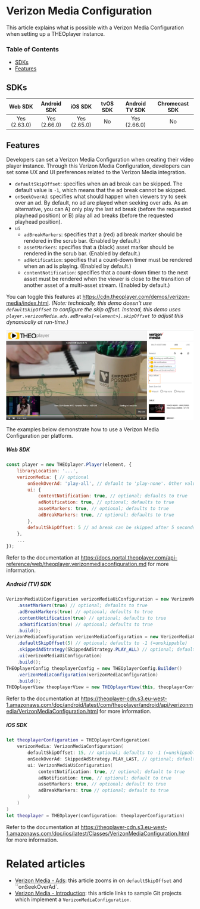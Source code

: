 # Verizon Media Configuration

This article explains what is possible with a Verizon Media Configuration when setting up a THEOplayer instance.

### Table of Contents

- [SDKs](#sdks)
- [Features](#features)

## SDKs

|   Web SDK    | Android SDK  |   iOS SDK    | tvOS SDK | Android TV SDK | Chromecast SDK |
| :----------: | :----------: | :----------: | :------: | :------------: | :------------: |
| Yes (2.63.0) | Yes (2.66.0) | Yes (2.65.0) |    No    |  Yes (2.66.0)  |       No       |

## Features

Developers can set a Verizon Media Configuration when creating their video player instance. Through this Verizon Media Configuration, developers can set some UX and UI preferences related to the Verizon Media integration.

* `defaultSkipOffset`: specifies when an ad break can be skipped. The default value is `-1`, which means that the ad break cannot be skipped.
* `onSeekOverAd`: specifies what should happen when viewers try to seek over an ad. By default, no ad are played when seeking over ads. As an alternative, you can A) only play the last ad break (before the requested playhead position) or B) play all ad breaks (before the requested playhead position).
* `ui`
  * `adBreakMarkers`: specifies that a (red) ad break marker should be rendered in the scrub bar. (Enabled by default.)
  * `assetMarkers`: specifies that a (black) asset marker should be rendered in the scrub bar. (Enabled by default.)
  * `adNotification`: specifies that a count-down timer must be rendered when an ad is playing. (Enabled by default.)
  * `contentNotification`: specifies that a count-down timer to the next asset must be rendered when the viewer is close to the transition of another asset of a multi-asset stream. (Enabled by default.)

You can toggle this features at https://cdn.theoplayer.com/demos/verizon-media/index.html. *(Note: technically, this demo doesn't use `defaultSkipOffset` to configure the skip offset. Instead, this demo uses `player.verizonMedia.ads.adBreaks[<element>].skipOffset` to adjust this dynamically at run-time.)*

![VerizonMediaDemo](../../../assets/img/VerizonMediaConfiguration.png "Verizon Media Configuration")

The examples below demonstrate how to use a Verizon Media Configuration per platform.

##### Web SDK

```js
const player = new THEOplayer.Player(element, {
    libraryLocation: '...',
    verizonMedia: { // optional
        onSeekOverAd: 'play-all', // default to 'play-none'. Other values: 'play-all' and 'play-last'
        ui: {
            contentNotification: true, // optional; defaults to true
            adNotification: true, // optional; defaults to true
            assetMarkers: true, // optional; defaults to true
            adBreakMarkers: true, // optional; defaults to true
        },
        defaultSkipOffset: 5 // ad break can be skipped after 5 seconds. (defaults to -1)
    },
    ...
});
```

Refer to the documentation at https://docs.portal.theoplayer.com/api-reference/web/theoplayer.verizonmediaconfiguration.md for more information.


##### Android (TV) SDK

```java
VerizonMediaUiConfiguration verizonMediaUiConfiguration = new VerizonMediaUiConfiguration.Builder()
    .assetMarkers(true) // optional; defaults to true
    .adBreakMarkers(true) // optional; defaults to true
    .contentNotification(true) // optional; defaults to true
    .adNotification(true) // optional; defaults to true
    .build();
VerizonMediaConfiguration verizonMediaConfiguration = new VerizonMediaConfiguration.Builder()
    .defaultSkipOffset(5) // optional; defaults to -1 (=unskippable)
    .skippedAdStrategy(SkippedAdStrategy.PLAY_ALL) // optional; defaults to PLAY_NONE
    .ui(verizonMediaUiConfiguration)
    .build();
THEOplayerConfig theoplayerConfig = new THEOplayerConfig.Builder()
    .verizonMediaConfiguration(verizonMediaConfiguration)
    .build();
THEOplayerView theoplayerView = new THEOplayerView(this, theoplayerConfig);
```

Refer to the documentation at https://theoplayer-cdn.s3.eu-west-1.amazonaws.com/doc/android/latest/com/theoplayer/android/api/verizonmedia/VerizonMediaConfiguration.html for more information.

##### iOS SDK

```swift
let theoplayerConfiguration = THEOplayerConfiguration(
    verizonMedia: VerizonMediaConfiguration(
        defaultSkipOffset: 15, // optional; defaults to -1 (=unskippable)
        onSeekOverAd: SkippedAdStrategy.PLAY_LAST, // optional; default to PLAY_NONE
        ui: VerizonMediaUiConfiguration(
            contentNotification: true, // optional; default to true
            adNotification: true, // optional; default to true
            assetMarkers: true, // optional; default to true
            adBreakMarkers: true // optional; default to true
        )
    )
)
let theoplayer = THEOplayer(configuration: theoplayerConfiguration)
```

Refer to the documentation at https://theoplayer-cdn.s3.eu-west-1.amazonaws.com/doc/ios/latest/Classes/VerizonMediaConfiguration.html for more information.

# Related articles

- [Verizon Media - Ads](../../../how-to-guides/07-miscellaneous/02-verizon-media/02-ads.md): this article zooms in on `defaultSkipOffset` and ``onSeekOverAd`.
- [Verizon Media - Introduction](../../../how-to-guides/07-miscellaneous/02-verizon-media/00-introduction.md): this article links to sample Git projects which implement a `VerizonMediaConfiguration`.